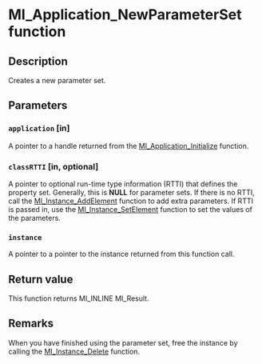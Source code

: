 # MI_Application_NewParameterSet function

## Description

Creates a new parameter set.

## Parameters

### `application` [in]

A pointer to a handle returned from the [MI_Application_Initialize](https://learn.microsoft.com/previous-versions/windows/desktop/api/mi/nf-mi-mi_application_initializev1) function.

### `classRTTI` [in, optional]

A pointer to optional run-time type information (RTTI) that defines the property set. Generally, this is **NULL** for parameter sets. If there is no RTTI, call the [MI_Instance_AddElement](https://learn.microsoft.com/previous-versions/windows/desktop/api/mi/nf-mi-mi_instance_addelement) function to add extra parameters. If RTTI is passed in, use the [MI_Instance_SetElement](https://learn.microsoft.com/previous-versions/windows/desktop/api/mi/nf-mi-mi_instance_setelement) function to set the values of the parameters.

### `instance`

A pointer to a pointer to the instance returned from this function call.

## Return value

This function returns MI_INLINE MI_Result.

## Remarks

When you have finished using the parameter set, free the instance by calling the [MI_Instance_Delete](https://learn.microsoft.com/previous-versions/windows/desktop/api/mi/nf-mi-mi_instance_delete) function.